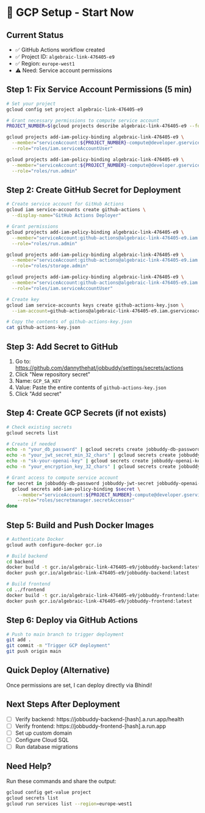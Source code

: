# 🚀 GCP Setup - Start Now

## Current Status
- ✅ GitHub Actions workflow created
- ✅ Project ID: `algebraic-link-476405-e9`
- ✅ Region: `europe-west1`
- ⚠️ Need: Service account permissions

## Step 1: Fix Service Account Permissions (5 min)

```bash
# Set your project
gcloud config set project algebraic-link-476405-e9

# Grant necessary permissions to compute service account
PROJECT_NUMBER=$(gcloud projects describe algebraic-link-476405-e9 --format="value(projectNumber)")

gcloud projects add-iam-policy-binding algebraic-link-476405-e9 \
  --member="serviceAccount:${PROJECT_NUMBER}-compute@developer.gserviceaccount.com" \
  --role="roles/iam.serviceAccountUser"

gcloud projects add-iam-policy-binding algebraic-link-476405-e9 \
  --member="serviceAccount:${PROJECT_NUMBER}-compute@developer.gserviceaccount.com" \
  --role="roles/run.admin"
```

## Step 2: Create GitHub Secret for Deployment

```bash
# Create service account for GitHub Actions
gcloud iam service-accounts create github-actions \
  --display-name="GitHub Actions Deployer"

# Grant permissions
gcloud projects add-iam-policy-binding algebraic-link-476405-e9 \
  --member="serviceAccount:github-actions@algebraic-link-476405-e9.iam.gserviceaccount.com" \
  --role="roles/run.admin"

gcloud projects add-iam-policy-binding algebraic-link-476405-e9 \
  --member="serviceAccount:github-actions@algebraic-link-476405-e9.iam.gserviceaccount.com" \
  --role="roles/storage.admin"

gcloud projects add-iam-policy-binding algebraic-link-476405-e9 \
  --member="serviceAccount:github-actions@algebraic-link-476405-e9.iam.gserviceaccount.com" \
  --role="roles/iam.serviceAccountUser"

# Create key
gcloud iam service-accounts keys create github-actions-key.json \
  --iam-account=github-actions@algebraic-link-476405-e9.iam.gserviceaccount.com

# Copy the contents of github-actions-key.json
cat github-actions-key.json
```

## Step 3: Add Secret to GitHub

1. Go to: https://github.com/dannythehat/jobbuddy/settings/secrets/actions
2. Click "New repository secret"
3. Name: `GCP_SA_KEY`
4. Value: Paste the entire contents of `github-actions-key.json`
5. Click "Add secret"

## Step 4: Create GCP Secrets (if not exists)

```bash
# Check existing secrets
gcloud secrets list

# Create if needed
echo -n "your_db_password" | gcloud secrets create jobbuddy-db-password --data-file=-
echo -n "your_jwt_secret_min_32_chars" | gcloud secrets create jobbuddy-jwt-secret --data-file=-
echo -n "sk-your-openai-key" | gcloud secrets create jobbuddy-openai-key --data-file=-
echo -n "your_encryption_key_32_chars" | gcloud secrets create jobbuddy-encryption-key --data-file=-

# Grant access to compute service account
for secret in jobbuddy-db-password jobbuddy-jwt-secret jobbuddy-openai-key jobbuddy-encryption-key; do
  gcloud secrets add-iam-policy-binding $secret \
    --member="serviceAccount:${PROJECT_NUMBER}-compute@developer.gserviceaccount.com" \
    --role="roles/secretmanager.secretAccessor"
done
```

## Step 5: Build and Push Docker Images

```bash
# Authenticate Docker
gcloud auth configure-docker gcr.io

# Build backend
cd backend
docker build -t gcr.io/algebraic-link-476405-e9/jobbuddy-backend:latest .
docker push gcr.io/algebraic-link-476405-e9/jobbuddy-backend:latest

# Build frontend
cd ../frontend
docker build -t gcr.io/algebraic-link-476405-e9/jobbuddy-frontend:latest .
docker push gcr.io/algebraic-link-476405-e9/jobbuddy-frontend:latest
```

## Step 6: Deploy via GitHub Actions

```bash
# Push to main branch to trigger deployment
git add .
git commit -m "Trigger GCP deployment"
git push origin main
```

## Quick Deploy (Alternative)

Once permissions are set, I can deploy directly via Bhindi!

## Next Steps After Deployment

- [ ] Verify backend: https://jobbuddy-backend-[hash].a.run.app/health
- [ ] Verify frontend: https://jobbuddy-frontend-[hash].a.run.app
- [ ] Set up custom domain
- [ ] Configure Cloud SQL
- [ ] Run database migrations

## Need Help?

Run these commands and share the output:
```bash
gcloud config get-value project
gcloud secrets list
gcloud run services list --region=europe-west1
```
